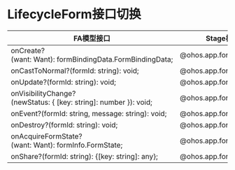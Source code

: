 # LifecycleForm接口切换


  | FA模型接口 | Stage模型接口对应d.ts文件 | Stage模型对应接口 | 
| -------- | -------- | -------- |
| onCreate?(want:&nbsp;Want):&nbsp;formBindingData.FormBindingData; | \@ohos.app.form.FormExtensionAbility.d.ts | [onAddForm(want:&nbsp;Want):&nbsp;formBindingData.FormBindingData;](../reference/apis/js-apis-app-form-formextensionability.md#onaddform) |
| onCastToNormal?(formId:&nbsp;string):&nbsp;void; | \@ohos.app.form.FormExtensionAbility.d.ts | [onCastToNormalForm(formId:&nbsp;string):&nbsp;void;](../reference/apis/js-apis-app-form-formextensionability.md#oncasttonormalform) |
| onUpdate?(formId:&nbsp;string):&nbsp;void; | \@ohos.app.form.FormExtensionAbility.d.ts | [onUpdateForm(formId:&nbsp;string):&nbsp;void;](../reference/apis/js-apis-app-form-formextensionability.md#onupdateform) |
| onVisibilityChange?(newStatus:&nbsp;{&nbsp;[key:&nbsp;string]:&nbsp;number&nbsp;}):&nbsp;void; | \@ohos.app.form.FormExtensionAbility.d.ts | [onChangeFormVisibility(newStatus:&nbsp;{&nbsp;[key:&nbsp;string]:&nbsp;number&nbsp;}):&nbsp;void;](../reference/apis/js-apis-app-form-formextensionability.md#onchangeformvisibility) |
| onEvent?(formId:&nbsp;string,&nbsp;message:&nbsp;string):&nbsp;void; | \@ohos.app.form.FormExtensionAbility.d.ts | [onFormEvent(formId:&nbsp;string,&nbsp;message:&nbsp;string):&nbsp;void;](../reference/apis/js-apis-app-form-formextensionability.md#onformevent) |
| onDestroy?(formId:&nbsp;string):&nbsp;void; | \@ohos.app.form.FormExtensionAbility.d.ts | [onRemoveForm(formId:&nbsp;string):&nbsp;void;](../reference/apis/js-apis-app-form-formextensionability.md#onremoveform) |
| onAcquireFormState?(want:&nbsp;Want):&nbsp;formInfo.FormState; | \@ohos.app.form.FormExtensionAbility.d.ts | [onAcquireFormState?(want:&nbsp;Want):&nbsp;formInfo.FormState;](../reference/apis/js-apis-app-form-formextensionability.md#onacquireformstate) |
| onShare?(formId:&nbsp;string):&nbsp;{[key:&nbsp;string]:&nbsp;any}; | \@ohos.app.form.FormExtensionAbility.d.ts | [onShareForm?(formId:&nbsp;string):&nbsp;{&nbsp;[key:&nbsp;string]:&nbsp;any&nbsp;};](../reference/apis/js-apis-app-form-formextensionability.md#onshareform) |
